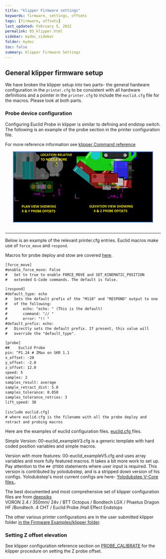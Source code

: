 ```yaml
---
title: "klipper Firmware settings"
keywords: firmware, settings, offsets
tags: [firmware, offsets]
last_updated: February 5, 2022
permalink: 05_klipper.html
sidebar: mydoc_sidebar
folder: mydoc
toc: false
summary: klipper Firmware Settings
---
```

## General klipper firmware setup
We have broken the klipper setup into two parts- the general hardware configuration in the ```printer.cfg``` to be consistent with all hardware definitions and a pointer in the ```printer.cfg``` to include the ```euclid.cfg``` file for the macros. Please look at both parts. 

### Probe device configuration
Configuring Euclid Probe in klipper is similar to defining and endstop switch. The following is an example of the probe section in the printer configuration file.

For more reference information see <a href="https://www.klipper3d.org/G-Codes.html?h=probe#probe" target="blank"> klipper Command reference</a>

<div style="width:100%;text-align:center;"> 
<a href="images\05_probe-offsets-sm.png" data-lity> <img src="images\05_probe-offsets-sm.png" style="width:450px; border:2px solid CornflowerBlue"></a></div>
<br>
<hr>

Below is an example of the relevant printer.cfg entries. Euclid macros make use of ```force_move``` and ```respond```. 

Macros for probe deploy and stow are covered <a href="https://euclidprobe.github.io/06_klipper3.html">here</a>.   

```
[force_move]
#enable_force_move: False
#   Set to true to enable FORCE_MOVE and SET_KINEMATIC_POSITION
#   extended G-Code commands. The default is false.
```  

```
[respond]
#default_type: echo
#   Sets the default prefix of the "M118" and "RESPOND" output to one
#   of the following:
#       echo: "echo: " (This is the default)
#       command: "// "
#       error: "!! "
#default_prefix: echo:
#   Directly sets the default prefix. If present, this value will
#   override the "default_type".
```   


```
[probe]
##    Euclid Probe
pin: ^P1.24 # ZMax on SKR 1.1
x_offset: -20
y_offset: -2.0
z_offset: 12.0
speed: 5
samples: 2
samples_result: average
sample_retract_dist: 5.0
samples_tolerance: 0.050
samples_tolerance_retries: 3
lift_speed: 30

[include euclid.cfg]
# where euclid.cfg is the filename with all the probe deploy and retract and probing macros

```  
Here are the examples of euclid configuration files. <a href="https://github.com/nionio6915/Euclid_Probe/tree/main/Firmware_Examples/Klipper" target="blank">euclid.cfg </a> files. 

Simple Version: 00-euclid_exampleV3.cfg is a generic template with hard coded position variables and simple macros. 

Version with more features: 00-euclid_exampleV5.cfg and uses array variables and more fully featured macros. It takes a bit more work to set up. Pay attention to the ```## @TODO``` statements where user input is required. This version is contributed by yolodubstep, and is a stripped down version of his configs. Yolodubstep's most current configs are here- <a href="https://github.com/blalor/vcore3-ratos-config" target="blank">Yolodubstep V-Core files.</a>. 

The best documented and most comprehensive set of klipper configuration files are from <a href="https://github.com/rkolbi/voron2.4" target="blank">deepsiks </a>  
VORON 2.4 / 350mm/ 24v / BTT Octopus / Bondtech LGX / Phaetus Dragon HF /Bondtech .4 CHT / Euclid Probe /Hall Effect Endstops  

The other various printer configurations are in the user submitted klipper folder <a href="https://github.com/nionio6915/Euclid_Probe/tree/main/Firmware_Examples/Klipper/user_contrib" target="blank"> in the Firmware Examples/klipper folder</a>.  


### Setting Z offset elevation
See klipper configuration reference section on <a href="https://www.klipper3d.org/G-Codes.html?h=probe#probe_calibrate" target="blank">PROBE_CALIBRATE</a> for the klipper procedure on setting the Z probe offset. 